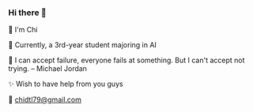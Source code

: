 ### Hi there 👋

👩 I'm Chi

🌱 Currently, a 3rd-year student majoring in AI

🤔 I can accept failure, everyone fails at something. But I can't accept not trying. – Michael Jordan

✨ Wish to have help from you guys

📩 chidtl79@gmail.com
